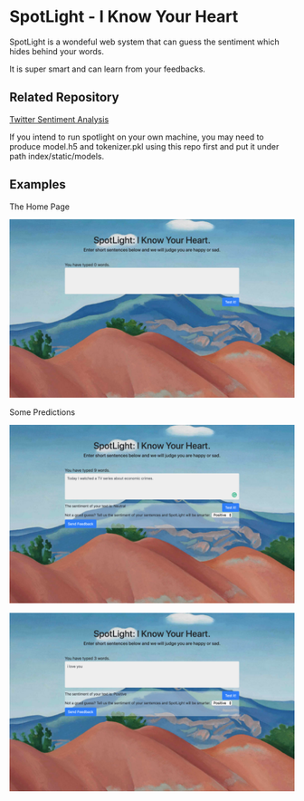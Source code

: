 # SpotLight - I Know Your Heart

SpotLight is a wondeful web system that can guess the sentiment which hides behind your words.

It is super smart and can learn from your feedbacks.

## Related Repository

[Twitter Sentiment Analysis](https://github.com/ZhangYW18/AppliedTextMining)

If you intend to run spotlight on your own machine, you may need to produce model.h5 and tokenizer.pkl using this repo first and put it under path index/static/models.

## Examples

The Home Page

![index](./docs/images/index.png)

Some Predictions

![neutral](./docs/images/neutral.png)

![positive](./docs/images/positive.png)